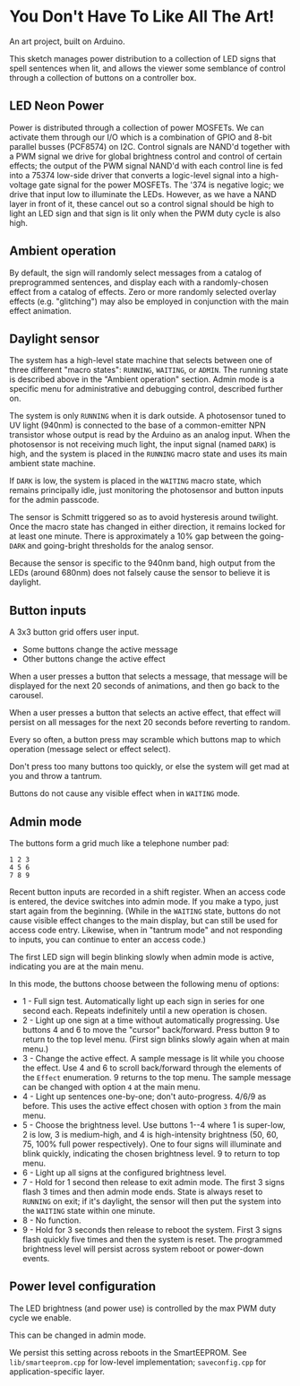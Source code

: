 
# You Don't Have To Like All The Art!

An art project, built on Arduino.

This sketch manages power distribution to a collection of LED signs that spell sentences
when lit, and allows the viewer some semblance of control through a collection of buttons
on a controller box.

## LED Neon Power

Power is distributed through a collection of power MOSFETs. We can activate them through
our I/O which is a combination of GPIO and 8-bit parallel busses (PCF8574) on I2C. Control
signals are NAND'd together with a PWM signal we drive for global brightness control and
control of certain effects; the output of the PWM signal NAND'd with each control line is
fed into a 75374 low-side driver that converts a logic-level signal into a high-voltage
gate signal for the power MOSFETs. The '374 is negative logic; we drive that input low to
illuminate the LEDs. However, as we have a NAND layer in front of it, these cancel out so
a control signal should be high to light an LED sign and that sign is lit only when the
PWM duty cycle is also high.

## Ambient operation

By default, the sign will randomly select messages from a catalog of preprogrammed
sentences, and display each with a randomly-chosen effect from a catalog of effects. Zero
or more randomly selected overlay effects (e.g. "glitching") may also be employed in
conjunction with the main effect animation.

## Daylight sensor

The system has a high-level state machine that selects between one of three different
"macro states": `RUNNING`, `WAITING`, or `ADMIN`. The running state is described above in
the "Ambient operation" section. Admin mode is a specific menu for administrative and
debugging control, described further on.

The system is only `RUNNING` when it is dark outside. A photosensor tuned to UV light
(940nm) is connected to the base of a common-emitter NPN transistor whose output is read
by the Arduino as an analog input. When the photosensor is not receiving much light,
the input signal (named `DARK`) is high, and the system is placed in the `RUNNING` macro
state and uses its main ambient state machine.

If `DARK` is low, the system is placed in the `WAITING` macro state, which remains
principally idle, just monitoring the photosensor and button inputs for the admin
passcode.

The sensor is Schmitt triggered so as to avoid hysteresis around twilight. Once the macro
state has changed in either direction, it remains locked for at least one minute. There is
approximately a 10% gap between the going-`DARK` and going-bright thresholds for the
analog sensor.

Because the sensor is specific to the 940nm band, high output from the LEDs (around 680nm)
does not falsely cause the sensor to believe it is daylight.

## Button inputs

A 3x3 button grid offers user input.

* Some buttons change the active message
* Other buttons change the active effect

When a user presses a button that selects a message, that message will be displayed for
the next 20 seconds of animations, and then go back to the carousel.

When a user presses a button that selects an active effect, that effect will persist on
all messages for the next 20 seconds before reverting to random.

Every so often, a button press may scramble which buttons map to which operation
(message select or effect select).

Don't press too many buttons too quickly, or else the system will get mad at you and
throw a tantrum.

Buttons do not cause any visible effect when in `WAITING` mode.

## Admin mode

The buttons form a grid much like a telephone number pad:

```
1 2 3
4 5 6
7 8 9
```

Recent button inputs are recorded in a shift register. When an access code is entered, the
device switches into admin mode. If you make a typo, just start again from the beginning.
(While in the `WAITING` state, buttons do not cause visible effect changes to the main
display, but can still be used for access code entry. Likewise, when in "tantrum mode" and
not responding to inputs, you can continue to enter an access code.)

The first LED sign will begin blinking slowly when admin mode is active, indicating you
are at the main menu.

In this mode, the buttons choose between the following menu of options:

* 1 - Full sign test. Automatically light up each sign in series for one second each.
  Repeats indefinitely until a new operation is chosen.
* 2 - Light up one sign at a time without automatically progressing. Use buttons 4 and 6
  to move the "cursor" back/forward. Press button 9 to return to the top level menu. (First
  sign blinks slowly again when at main menu.)
* 3 - Change the active effect. A sample message is lit while you choose the effect. Use 4
  and 6 to scroll back/forward through the elements of the `Effect` enumeration. 9 returns
  to the top menu. The sample message can be changed with option `4` at the main menu.
* 4 - Light up sentences one-by-one; don't auto-progress. 4/6/9 as before.
  This uses the active effect chosen with option `3` from the main menu.
* 5 - Choose the brightness level. Use buttons 1--4 where 1 is super-low, 2 is low, 3 is medium-high,
  and 4 is high-intensity brightness (50, 60, 75, 100% full power respectively).
  One to four signs will illuminate and blink quickly, indicating the chosen brightness level.
  9 to return to top menu.
* 6 - Light up all signs at the configured brightness level.
* 7 - Hold for 1 second then release to exit admin mode. The first 3 signs flash 3 times and then
  admin mode ends. State is always reset to `RUNNING` on exit; if it's daylight, the sensor will
  then put the system into the `WAITING` state within one minute.
* 8 - No function.
* 9 - Hold for 3 seconds then release to reboot the system. First 3 signs flash quickly
  five times and then the system is reset. The programmed brightness level will persist
  across system reboot or power-down events.

## Power level configuration

The LED brightness (and power use) is controlled by the max PWM duty cycle we enable.

This can be changed in admin mode.

We persist this setting across reboots in the SmartEEPROM. See `lib/smarteeprom.cpp` for
low-level implementation; `saveconfig.cpp` for application-specific layer.

